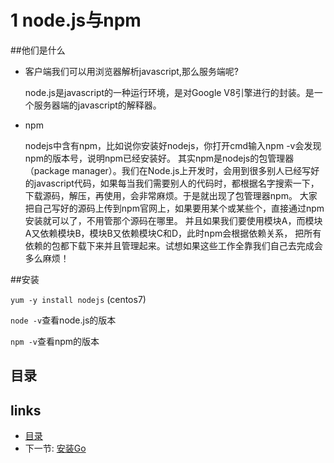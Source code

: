 # 1 node.js与npm

##他们是什么
- 客户端我们可以用浏览器解析javascript,那么服务端呢?

	node.js是javascript的一种运行环境，是对Google V8引擎进行的封装。是一个服务器端的javascript的解释器。

- npm

	nodejs中含有npm，比如说你安装好nodejs，你打开cmd输入npm -v会发现npm的版本号，说明npm已经安装好。
其实npm是nodejs的包管理器（package manager）。我们在Node.js上开发时，会用到很多别人已经写好的javascript代码，如果每当我们需要别人的代码时，都根据名字搜索一下，下载源码，解压，再使用，会非常麻烦。于是就出现了包管理器npm。
大家把自己写好的源码上传到npm官网上，如果要用某个或某些个，直接通过npm安装就可以了，不用管那个源码在哪里。
并且如果我们要使用模块A，而模块A又依赖模块B，模块B又依赖模块C和D，此时npm会根据依赖关系，
把所有依赖的包都下载下来并且管理起来。试想如果这些工作全靠我们自己去完成会多么麻烦！

##安装

```yum -y install nodejs``` (centos7)

`node -v`查看node.js的版本

`npm -v`查看npm的版本

## 目录
  


## links
  * [目录](<preface.md>)
  * 下一节: [安装Go](<01.1.md>)
